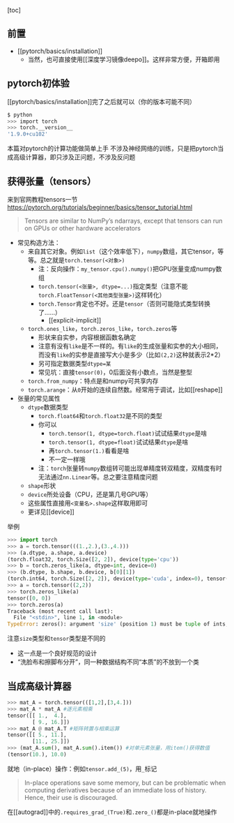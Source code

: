 [toc]
## 前置
- [[pytorch/basics/installation]]
  - 当然，也可直接使用[[深度学习镜像deepo]]。这样非常方便，开箱即用

## pytorch初体验
[[pytorch/basics/installation]]完了之后就可以（你的版本可能不同）
```sh
$ python
>>> import torch
>>> torch.__version__
'1.9.0+cu102'
```
本篇对pytorch的计算功能做简单上手
不涉及神经网络的训练，只是把pytorch当成高级计算器，即只涉及正问题，不涉及反问题
## 获得张量（tensors）
来到官网教程tensors一节
https://pytorch.org/tutorials/beginner/basics/tensor_tutorial.html
> Tensors are similar to NumPy’s ndarrays, except that tensors can run on GPUs or other hardware accelerators

- 常见构造方法：
  - 来自其它对象。例如`list`（这个效率低下），`numpy`数组，其它tensor，等等。总之就是`torch.tensor(<对象>)`
    - 注：反向操作：`my_tensor.cpu().numpy()`把GPU张量变成numpy数组
    - `torch.tensor(<张量>, dtype=...)`指定类型（注意不能`torch.FloatTensor(<其他类型张量>)`这样转化）
    - `torch.Tensor`肯定也不好。还是`tensor`（否则可能隐式类型转换了……）
      - [[explicit-implicit]]
  - `torch.ones_like`，`torch.zeros_like`，`torch.zeros`等
    - 形状来自实参，内容根据函数名确定
    - 注意有没有`like`是不一样的。有`like`的生成张量和实参的大小相同，而没有`like`的实参是直接写大小是多少（比如`(2,2)`这种就表示2*2）
    - 另可指定数据类型`dtype=某`
    - 常见坑：直接`tensor(0)`，0后面没有小数点，当然是整型
  - `torch.from_numpy`：特点是和numpy可共享内存
  - `torch.arange`：从`0`开始的连续自然数。经常用于调试，比如[[reshape]]
- 张量的常见属性
  - `dtype`数据类型
    - `torch.float64`和`torch.float32`是不同的类型
    - 你可以
      - `torch.tensor(1, dtype=torch.float)`试试结果`dtype`是啥
      - `torch.tensor(1, dtype=float)`试试结果`dtype`是啥
      - 再`torch.tensor(1.)`看看是啥
      - 不一定一样哦
    - 注：`torch`张量转`numpy`数组转可能出现单精度转双精度，双精度有时无法通过`nn.Linear`等。总之要注意精度问题
  - `shape`形状
  - `device`所处设备（CPU，还是第几号GPU等）
  - 这些属性直接用`<变量名>.shape`这样取用即可
  - 更详见[[device]]

举例
```python
>>> import torch
>>> a = torch.tensor(((1.,2.),(3.,4.)))
>>> (a.dtype, a.shape, a.device)
(torch.float32, torch.Size([2, 2]), device(type='cpu'))
>>> b = torch.zeros_like(a, dtype=int, device=0)
>>> (b.dtype, b.shape, b.device, b[0][1])
(torch.int64, torch.Size([2, 2]), device(type='cuda', index=0), tensor(0, device='cuda:0'))
>>> a = torch.tensor((2,2))
>>> torch.zeros_like(a)
tensor([0, 0])
>>> torch.zeros(a)
Traceback (most recent call last):
  File "<stdin>", line 1, in <module>
TypeError: zeros(): argument 'size' (position 1) must be tuple of ints, not Tensor
```
注意`size`类型和`tensor`类型是不同的
- 这一点是一个良好规范的设计
- “洗脸布和擦脚布分开”，同一种数据结构不同“本质”的不放到一个类
## 当成高级计算器
```python
>>> mat_A = torch.tensor(([1,2],[3,4.]))
>>> mat_A * mat_A #逐元素相乘
tensor([[ 1.,  4.],
        [ 9., 16.]])
>>> mat_A @ mat_A.T #矩阵转置与相乘运算
tensor([[ 5., 11.],
        [11., 25.]])
>>> (mat_A.sum(), mat_A.sum().item()) #对单元素张量，用item()获得数值
(tensor(10.), 10.0)
```
就地（in-place）操作：例如`tensor.add_(5)`，用`_`标记
> In-place operations save some memory, but can be problematic when computing derivatives because of an immediate loss of history. Hence, their use is discouraged.

在[[autograd]]中的`.requires_grad_(True)`和`.zero_()`都是in-place就地操作